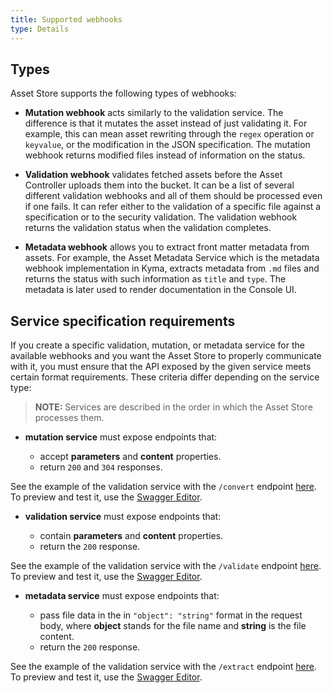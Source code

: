 ```yaml
---
title: Supported webhooks
type: Details
---
```


## Types

Asset Store supports the following types of webhooks:

- **Mutation webhook** acts similarly to the validation service. The difference is that it mutates the asset instead of just validating it. For example, this can mean asset rewriting through the `regex` operation or `keyvalue`, or the modification in the JSON specification. The mutation webhook returns modified files instead of information on the status.

- **Validation webhook** validates fetched assets before the Asset Controller uploads them into the bucket. It can be a list of several different validation webhooks and all of them should be processed even if one fails. It can refer either to the validation of a specific file against a specification or to the security validation. The validation webhook returns the validation status when the validation completes.

- **Metadata webhook** allows you to extract front matter metadata from assets. For example, the Asset Metadata Service which is the metadata webhook implementation in Kyma, extracts metadata from `.md` files and returns the status with such information as `title` and `type`. The metadata is later used to render documentation in the Console UI.   

## Service specification requirements

If you create a specific validation, mutation, or metadata service for the available webhooks and you want the Asset Store to properly communicate with it, you must ensure that the API exposed by the given service meets certain format requirements. These criteria differ depending on the service type:

> **NOTE:** Services are described in the order in which the Asset Store processes them.

- **mutation service** must expose endpoints that:

  - accept **parameters** and **content** properties.
  - return `200` and `304` responses.

See the example of the validation service with the `/convert` endpoint [here](./assets/mutation-service.yaml). To preview and test it, use the [Swagger Editor](https://editor.swagger.io).

- **validation service** must expose endpoints that:

  - contain **parameters** and **content** properties.
  - return the `200` response.

See the example of the validation service with the `/validate` endpoint [here](./assets/validation-service.yaml). To preview and test it, use the [Swagger Editor](https://editor.swagger.io).

- **metadata service** must expose endpoints that:

  - pass file data in the in `"object": "string"` format in the request body, where **object** stands for the file name and **string** is the file content.
  - return the `200` response.

See the example of the validation service with the `/extract` endpoint [here](./assets/metadata-service.yaml). To preview and test it, use the [Swagger Editor](https://editor.swagger.io).
